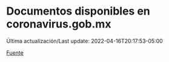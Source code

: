 # Documentos disponibles en coronavirus.gob.mx

Última actualización/Last update: 2022-04-16T20:17:53-05:00

 [Fuente](https://coronavirus.gob.mx/)
